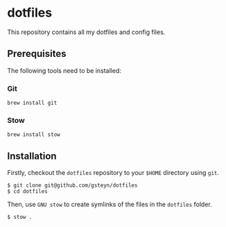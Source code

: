 # dotfiles

This repository contains all my dotfiles and config files.

## Prerequisites

The following tools need to be installed:

### Git

```
brew install git
```

### Stow

```
brew install stow
```

## Installation

Firstly, checkout the `dotfiles` repository to your `$HOME` directory using `git`.

```
$ git clone git@github.com/gsteyn/dotfiles
$ cd dotfiles
```

Then, use `GNU stow` to create symlinks of the files in the `dotfiles` folder.

```
$ stow .
```

